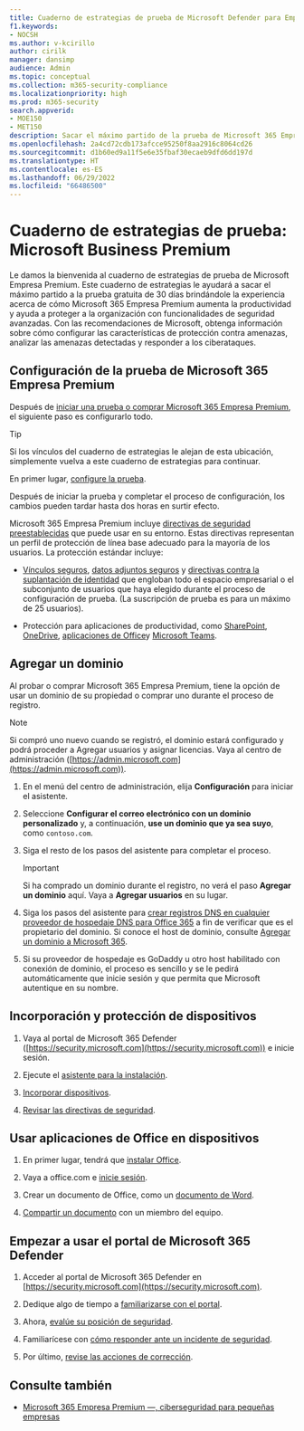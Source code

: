 ```yaml
---
title: Cuaderno de estrategias de prueba de Microsoft Defender para Empresas Premium
f1.keywords:
- NOCSH
ms.author: v-kcirillo
author: cirilk
manager: dansimp
audience: Admin
ms.topic: conceptual
ms.collection: m365-security-compliance
ms.localizationpriority: high
ms.prod: m365-security
search.appverid:
- MOE150
- MET150
description: Sacar el máximo partido de la prueba de Microsoft 365 Empresa Premium. Pruebe algunas de las funcionalidades clave de productividad y seguridad.
ms.openlocfilehash: 2a4cd72cdb173afcce95250f8aa2916c8064cd26
ms.sourcegitcommit: d1b60ed9a11f5e6e35fbaf30ecaeb9dfd6dd197d
ms.translationtype: HT
ms.contentlocale: es-ES
ms.lasthandoff: 06/29/2022
ms.locfileid: "66486500"
---
```

# <a name="trial-playbook-microsoft-business-premium"></a>Cuaderno de estrategias de prueba: Microsoft Business Premium

Le damos la bienvenida al cuaderno de estrategias de prueba de Microsoft Empresa Premium. Este cuaderno de estrategias le ayudará a sacar el máximo partido a la prueba gratuita de 30 días brindándole la experiencia acerca de cómo Microsoft 365 Empresa Premium aumenta la productividad y ayuda a proteger a la organización con funcionalidades de seguridad avanzadas. Con las recomendaciones de Microsoft, obtenga información sobre cómo configurar las características de protección contra amenazas, analizar las amenazas detectadas y responder a los ciberataques.

## <a name="set-up-the-microsoft-365-business-premium-trial"></a>Configuración de la prueba de Microsoft 365 Empresa Premium

Después de [iniciar una prueba o comprar Microsoft 365 Empresa Premium](get-microsoft-365-business-premium.md), el siguiente paso es configurarlo todo.

> [!Tip]
> Si los vínculos del cuaderno de estrategias le alejan de esta ubicación, simplemente vuelva a este cuaderno de estrategias para continuar.

En primer lugar, [configure la prueba](../business-premium/m365bp-setup.md).

Después de iniciar la prueba y completar el proceso de configuración, los cambios pueden tardar hasta dos horas en surtir efecto.

Microsoft 365 Empresa Premium incluye [directivas de seguridad preestablecidas](/security/office-365-security/preset-security-policies.md) que puede usar en su entorno. Estas directivas representan un perfil de protección de línea base adecuado para la mayoría de los usuarios. La protección estándar incluye:

- [Vínculos seguros](../security/office-365-security/safe-links.md), [datos adjuntos seguros](../security/office-365-security/safe-attachments.md) y [directivas contra la suplantación de identidad](../security/office-365-security/anti-phishing-protection.md) que engloban todo el espacio empresarial o el subconjunto de usuarios que haya elegido durante el proceso de configuración de prueba. (La suscripción de prueba es para un máximo de 25 usuarios).

- Protección para aplicaciones de productividad, como [SharePoint](/sharepoint/introduction), [OneDrive](/onedrive/one-drive-quickstart-small-business), [aplicaciones de Office](/deployoffice/about-microsoft-365-apps)y [Microsoft Teams](/microsoftteams/teams-overview).

## <a name="add-a-domain"></a>Agregar un dominio

Al probar o comprar Microsoft 365 Empresa Premium, tiene la opción de usar un dominio de su propiedad o comprar uno durante el proceso de registro.

> [!NOTE]
> Si compró uno nuevo cuando se registró, el dominio estará configurado y podrá proceder a Agregar usuarios y asignar licencias. Vaya al centro de administración ([https://admin.microsoft.com](https://admin.microsoft.com)).

1. En el menú del centro de administración, elija **Configuración** para iniciar el asistente.

2. Seleccione **Configurar el correo electrónico con un dominio personalizado** y, a continuación, **use un dominio que ya sea suyo**, como `contoso.com`.

3. Siga el resto de los pasos del asistente para completar el proceso.

   > [!Important]
   > Si ha comprado un dominio durante el registro, no verá el paso **Agregar un dominio** aquí. Vaya a **Agregar usuarios** en su lugar.

4. Siga los pasos del asistente para [crear registros DNS en cualquier proveedor de hospedaje DNS para Office 365](/microsoft-365/admin/get-help-with-domains/create-dns-records-at-any-dns-hosting-provider) a fin de verificar que es el propietario del dominio. Si conoce el host de dominio, consulte [Agregar un dominio a Microsoft 365](/microsoft-365/admin/setup/add-domain).

5. Si su proveedor de hospedaje es GoDaddy u otro host habilitado con conexión de dominio, el proceso es sencillo y se le pedirá automáticamente que inicie sesión y que permita que Microsoft autentique en su nombre.

## <a name="onboard-and-protect-devices"></a>Incorporación y protección de dispositivos

1. Vaya al portal de Microsoft 365 Defender ([https://security.microsoft.com](https://security.microsoft.com)) e inicie sesión.

2. Ejecute el [asistente para la instalación](../security/defender-business/mdb-use-wizard.md).

3. [Incorporar dispositivos](../security/defender-business/mdb-onboard-devices.md).

4. [Revisar las directivas de seguridad](../security/defender-business/mdb-configure-security-settings.md).

## <a name="use-office-apps-on-devices"></a>Usar aplicaciones de Office en dispositivos

1. En primer lugar, tendrá que [instalar Office](m365bp-install-office-apps.md).

2. Vaya a office.com e [inicie sesión](https://support.microsoft.com/office/get-started-at-office-com-91a4ec74-67fe-4a84-a268-f6bdf3da1804).

3. Crear un documento de Office, como un [documento de Word](https://support.microsoft.com/office/basic-tasks-in-word-87b3243c-b0bf-4a29-82aa-09a681999fdc).

4. [Compartir un documento](https://support.microsoft.com/office/share-your-documents-651e1cb9-9a51-46dc-8d32-bdb7d928eedd) con un miembro del equipo.

## <a name="start-using-the-microsoft-365-defender-portal"></a>Empezar a usar el portal de Microsoft 365 Defender 

1. Acceder al portal de Microsoft 365 Defender en [https://security.microsoft.com](https://security.microsoft.com).

2. Dedique algo de tiempo a [familiarizarse con el portal](../security/defender-business/mdb-get-started.md).

3. Ahora, [evalúe su posición de seguridad](../security/defender/microsoft-secure-score.md).

4. Familiarícese con [cómo responder ante un incidente de seguridad](../security/defender-business/mdb-respond-mitigate-threats.md).

5. Por último, [revise las acciones de corrección](../security/defender-business/mdb-review-remediation-actions.md).

## <a name="see-also"></a>Consulte también

- [Microsoft 365 Empresa Premium &mdash;, ciberseguridad para pequeñas empresas](index.md)